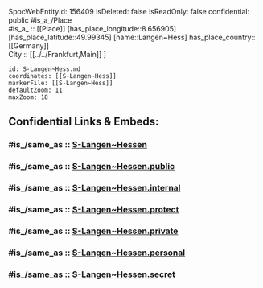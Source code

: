 ﻿---
location:
- 49.99345
- 8.656905
mapmarker: train
mapzoom:
- 8
- 18
tags:
- geo/station/train
type: Station
---

SpocWebEntityId: 156409
isDeleted: false
isReadOnly: false
confidential: public
#is_a_/Place  
#is_a_ :: [[Place]] 
[has_place_longitude::8.656905] 
[has_place_latitude::49.99345] 
[name::Langen~Hess] 
has_place_country:: [[Germany]]  
City :: [[../../Frankfurt,Main]] ] 


```leaflet
id: S-Langen~Hess.md
coordinates: [[S-Langen~Hess]] 
markerFile: [[S-Langen~Hess]] 
defaultZoom: 11 
maxZoom: 18
```


## Confidential Links & Embeds: 

### #is_/same_as :: [S-Langen~Hessen](S-Langen~Hessen.md) 

### #is_/same_as :: [S-Langen~Hessen.public](/_public/Earth/Continent/Europe/Europe~Central/Germany/Germany~West/Hessen/counties~Hessen/Frankfurt~Main/Stations-FFM~S/S-Langen~Hessen.public.md) 

### #is_/same_as :: [S-Langen~Hessen.internal](/_internal/Earth/Continent/Europe/Europe~Central/Germany/Germany~West/Hessen/counties~Hessen/Frankfurt~Main/Stations-FFM~S/S-Langen~Hessen.internal.md) 

### #is_/same_as :: [S-Langen~Hessen.protect](/_protect/Earth/Continent/Europe/Europe~Central/Germany/Germany~West/Hessen/counties~Hessen/Frankfurt~Main/Stations-FFM~S/S-Langen~Hessen.protect.md) 

### #is_/same_as :: [S-Langen~Hessen.private](/_private/Earth/Continent/Europe/Europe~Central/Germany/Germany~West/Hessen/counties~Hessen/Frankfurt~Main/Stations-FFM~S/S-Langen~Hessen.private.md) 

### #is_/same_as :: [S-Langen~Hessen.personal](/_personal/Earth/Continent/Europe/Europe~Central/Germany/Germany~West/Hessen/counties~Hessen/Frankfurt~Main/Stations-FFM~S/S-Langen~Hessen.personal.md) 

### #is_/same_as :: [S-Langen~Hessen.secret](/_secret/Earth/Continent/Europe/Europe~Central/Germany/Germany~West/Hessen/counties~Hessen/Frankfurt~Main/Stations-FFM~S/S-Langen~Hessen.secret.md)

